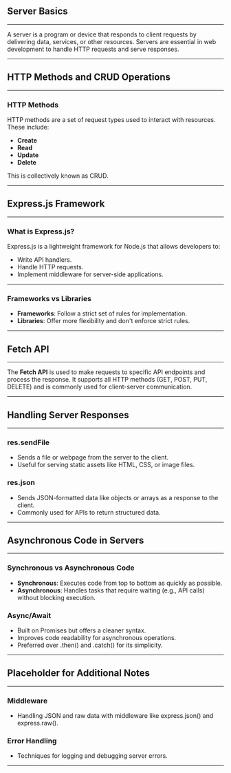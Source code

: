 ## Server Basics
---

A server is a program or device that responds to client requests by delivering data, services, or other resources. Servers are essential in web development to handle HTTP requests and serve responses.

---

## HTTP Methods and CRUD Operations
---

### HTTP Methods
HTTP methods are a set of request types used to interact with resources. These include:
- **Create**
- **Read**
- **Update**
- **Delete**  

This is collectively known as CRUD.

---

## Express.js Framework
---

### What is Express.js?
Express.js is a lightweight framework for Node.js that allows developers to:
- Write API handlers.
- Handle HTTP requests.
- Implement middleware for server-side applications.

---

### Frameworks vs Libraries
- **Frameworks**: Follow a strict set of rules for implementation.
- **Libraries**: Offer more flexibility and don't enforce strict rules.

---

## Fetch API
---

The **Fetch API** is used to make requests to specific API endpoints and process the response. It supports all HTTP methods (GET, POST, PUT, DELETE) and is commonly used for client-server communication.

---

## Handling Server Responses
---

### res.sendFile
- Sends a file or webpage from the server to the client.
- Useful for serving static assets like HTML, CSS, or image files.

### res.json
- Sends JSON-formatted data like objects or arrays as a response to the client.
- Commonly used for APIs to return structured data.

---

## Asynchronous Code in Servers
---

### Synchronous vs Asynchronous Code
- **Synchronous**: Executes code from top to bottom as quickly as possible.
- **Asynchronous**: Handles tasks that require waiting (e.g., API calls) without blocking execution.

### Async/Await
- Built on Promises but offers a cleaner syntax.
- Improves code readability for asynchronous operations.
- Preferred over .then() and .catch() for its simplicity.

---

## Placeholder for Additional Notes
---

### Middleware
- Handling JSON and raw data with middleware like express.json() and express.raw().

### Error Handling
- Techniques for logging and debugging server errors.

---
